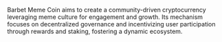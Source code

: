Barbet Meme Coin aims to create a community-driven cryptocurrency leveraging meme culture for engagement and growth. Its mechanism focuses on decentralized governance and incentivizing user participation through rewards and staking, fostering a dynamic ecosystem.
